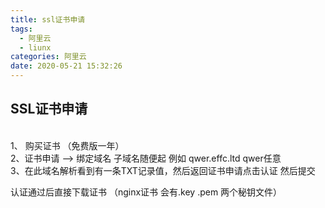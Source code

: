 ```yaml
---
title: ssl证书申请
tags:
  - 阿里云
  - liunx
categories: 阿里云
date: 2020-05-21 15:32:26
---
```

## SSL证书申请
<br/>1、 购买证书 （免费版一年）<br/>
2、证书申请   --> 绑定域名    子域名随便起   例如     qwer.effc.ltd    qwer任意
<br/>3、在此域名解析看到有一条TXT记录值，然后返回证书申请点击认证  然后提交<br/>

认证通过后直接下载证书   （nginx证书   会有.key    .pem  两个秘钥文件）
